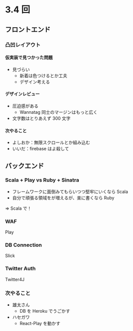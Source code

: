 # 3.4 回

## フロントエンド

### 凸凹レイアウト

#### 仮実装で見つかった問題

* 見づらい
  * 新着は色つけるとか工夫
  * デザイン考える

#### デザインレビュー

* 圧迫感がある
  * Wannatag 同士のマージンはもっと広く
* 文字数はとりあえず 300 文字

#### 次やること

* よしおか：無限スクロールとか組み込む
* いいだ：firebase はよ殺して

## バックエンド

### Scala + Play vs Ruby + Sinatra

* フレームワークに面倒みてもらいつつ堅牢にいくなら Scala
* 自分で頑張る領域をが増えるが、楽に書くなら Ruby

=> Scala で！

### WAF

Play

### DB Connection

Slick

### Twitter Auth

Twitter4J

### 次やること

* 雄太さん
  * DB を Heroku でうごかす
* ハセガワ
  * React-Play を動かす
